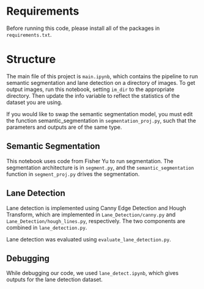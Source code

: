 # Requirements
Before running this code, please install all of the packages in `requirements.txt`.

# Structure
The main file of this project is `main.ipynb`, which contains the pipeline to run semantic segmentation and lane detection on a directory of images. To get output images, run this notebook, setting `im_dir` to the appropriate directory. Then update the info variable to reflect the statistics of the dataset you are using.

If you would like to swap the semantic segmentation model, you must edit the function semantic_segmentation in `segmentation_proj.py`, such that the parameters and outputs are of the same type.

## Semantic Segmentation
This notebook uses code from Fisher Yu to run segmentation. The segmentation architecture is in `segment.py`, and the `semantic_segmentation` function in `segment_proj.py` drives the segmentation. 

## Lane Detection
Lane detection is implemented using Canny Edge Detection and Hough Transform, which are implemented in `Lane_Detection/canny.py` and `Lane_Detection/hough_lines.py`, respectively. The two components are combined in `lane_detection.py`.

Lane detection was evaluated using `evaluate_lane_detection.py`.

## Debugging
While debugging our code, we used `lane_detect.ipynb`, which gives outputs for the lane detection dataset.
